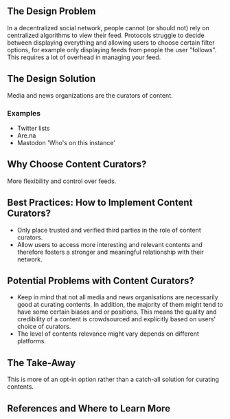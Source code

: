 ## The Design Problem 

In a decentralized social network, people cannot (or should not) rely on centralized algorithms to view their feed. Protocols struggle to decide between
displaying everything and allowing users to choose certain filter options, for example only displaying feeds from people the user "follows". This requires 
a lot of overhead in managing your feed.

## The Design Solution 

Media and news organizations are the curators of content.

### Examples 

- Twitter lists 
- Are.na 
- Mastodon 'Who's on this instance' 

## Why Choose Content Curators? 

More flexibility and control over feeds.  

## Best Practices: How to Implement Content Curators? 
- Only place trusted and verified third parties in the role of content curators. 
- Allow users to access more interesting and relevant contents and therefore fosters a stronger and meaningful relationship with their network.


## Potential Problems with Content Curators?
- Keep in mind that not all media and news organisations are necessarily good at curating contents. In addition, the majority of them might tend to have some certain biases and or positions. This means the quality and credibility of a content is crowdsourced and explicitly based on users' choice of curators. 
- The level of contents relevance might vary depends on different platforms.  

## The Take-Away

This is more of an opt-in option rather than a catch-all solution for curating contents. 

## References and Where to Learn More 
